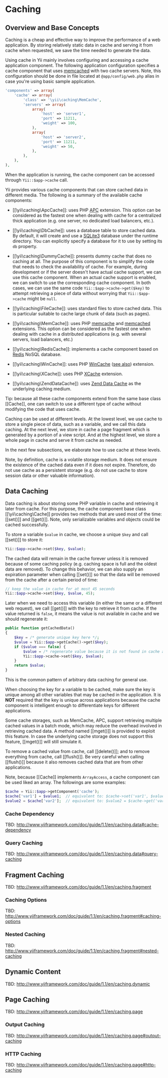 Caching
=======

Overview and Base Concepts
--------------------------

Caching is a cheap and effective way to improve the performance of a web application. By storing relatively
static data in cache and serving it from cache when requested, we save the time needed to generate the data.

Using cache in Yii mainly involves configuring and accessing a cache application component. The following
application configuration specifies a cache component that uses [memcached](http://memcached.org/) with
two cache servers. Note, this configuration should be done in file located at `@app/config/web.php` alias
in case you're using basic sample application.

```php
'components' => array(
	'cache' => array(
		'class' => '\yii\caching\MemCache',
		'servers' => array(
			array(
				'host' => 'server1',
				'port' => 11211,
				'weight' => 100,
			),
			array(
				'host' => 'server2',
				'port' => 11211,
				'weight' => 50,
			),
		),
	),
),
```

When the application is running, the cache component can be accessed through `Yii::$app->cache` call.

Yii provides various cache components that can store cached data in different media. The following
is a summary of the available cache components:

* [[\yii\caching\ApcCache]]: uses PHP [APC](http://php.net/manual/en/book.apc.php) extension. This option can be
  considered as the fastest one when dealing with cache for a centralized thick application (e.g. one
  server, no dedicated load balancers, etc.).

* [[\yii\caching\DbCache]]: uses a database table to store cached data. By default, it will create and use a
  [SQLite3](http://sqlite.org/) database under the runtime directory. You can explicitly specify a database for
  it to use by setting its `db` property.

* [[\yii\caching\DummyCache]]: presents dummy cache that does no caching at all. The purpose of this component
  is to simplify the code that needs to check the availability of cache. For example, during development or if
  the server doesn't have actual cache support, we can use this cache component. When an actual cache support
  is enabled, we can switch to use the corresponding cache component. In both cases, we can use the same
  code `Yii::$app->cache->get($key)` to attempt retrieving a piece of data without worrying that
  `Yii::$app->cache` might be `null`.

* [[\yii\caching\FileCache]]: uses standard files to store cached data. This is particular suitable
  to cache large chunk of data (such as pages).

* [[\yii\caching\MemCache]]: uses PHP [memcache](http://php.net/manual/en/book.memcache.php)
  and [memcached](http://php.net/manual/en/book.memcached.php) extensions. This option can be considered as
  the fastest one when dealing with cache in a distributed applications (e.g. with several servers, load
  balancers, etc.)

* [[\yii\caching\RedisCache]]: implements a cache component based on [Redis](http://redis.io/) NoSQL database.

* [[\yii\caching\WinCache]]: uses PHP [WinCache](http://iis.net/downloads/microsoft/wincache-extension)
  ([see also](http://php.net/manual/en/book.wincache.php)) extension.

* [[\yii\caching\XCache]]: uses PHP [XCache](http://xcache.lighttpd.net/) extension.

* [[\yii\caching\ZendDataCache]]: uses
  [Zend Data Cache](http://files.zend.com/help/Zend-Server-6/zend-server.htm#data_cache_component.htm)
  as the underlying caching medium.

Tip: because all these cache components extend from the same base class [[Cache]], one can switch to use
a different type of cache without modifying the code that uses cache.

Caching can be used at different levels. At the lowest level, we use cache to store a single piece of data,
such as a variable, and we call this data caching. At the next level, we store in cache a page fragment which
is generated by a portion of a view script. And at the highest level, we store a whole page in cache and serve
it from cache as needed.

In the next few subsections, we elaborate how to use cache at these levels.

Note, by definition, cache is a volatile storage medium. It does not ensure the existence of the cached
data even if it does not expire. Therefore, do not use cache as a persistent storage (e.g. do not use cache
to store session data or other valuable information).

Data Caching
------------

Data caching is about storing some PHP variable in cache and retrieving it later from cache. For this purpose,
the cache component base class [[\yii\caching\Cache]] provides two methods that are used most of the time:
[[set()]] and [[get()]]. Note, only serializable variables and objects could be cached successfully.

To store a variable `$value` in cache, we choose a unique `$key` and call [[set()]] to store it:

```php
Yii::$app->cache->set($key, $value);
```

The cached data will remain in the cache forever unless it is removed because of some caching policy
(e.g. caching space is full and the oldest data are removed). To change this behavior, we can also supply
an expiration parameter when calling [[set()]] so that the data will be removed from the cache after
a certain period of time:

```php
// keep the value in cache for at most 45 seconds
Yii::$app->cache->set($key, $value, 45);
```

Later when we need to access this variable (in either the same or a different web request), we call [[get()]]
with the key to retrieve it from cache. If the value returned is `false`, it means the value is not available
in cache and we should regenerate it:

```php
public function getCachedData()
{
	$key = /* generate unique key here */;
	$value = Yii::$app->getCache()->get($key);
	if ($value === false) {
		$value = /* regenerate value because it is not found in cache and then save it in cache for later use */;
		Yii::$app->cache->set($key, $value);
	}
	return $value;
}
```

This is the common pattern of arbitrary data caching for general use.

When choosing the key for a variable to be cached, make sure the key is unique among all other variables that
may be cached in the application. It is **NOT** required that the key is unique across applications because
the cache component is intelligent enough to differentiate keys for different applications.

Some cache storages, such as MemCache, APC, support retrieving multiple cached values in a batch mode,
which may reduce the overhead involved in retrieving cached data. A method named [[mget()]] is provided
to exploit this feature. In case the underlying cache storage does not support this feature,
[[mget()]] will still simulate it.

To remove a cached value from cache, call [[delete()]]; and to remove everything from cache, call [[flush()]].
Be very careful when calling [[flush()]] because it also removes cached data that are from other applications.

Note, because [[Cache]] implements `ArrayAccess`, a cache component can be used liked an array. The followings
are some examples:

```php
$cache = Yii::$app->getComponent('cache');
$cache['var1'] = $value1;  // equivalent to: $cache->set('var1', $value1);
$value2 = $cache['var2'];  // equivalent to: $value2 = $cache->get('var2');
```

### Cache Dependency

TBD: http://www.yiiframework.com/doc/guide/1.1/en/caching.data#cache-dependency

### Query Caching

TBD: http://www.yiiframework.com/doc/guide/1.1/en/caching.data#query-caching

Fragment Caching
----------------

TBD: http://www.yiiframework.com/doc/guide/1.1/en/caching.fragment

### Caching Options

TBD: http://www.yiiframework.com/doc/guide/1.1/en/caching.fragment#caching-options

### Nested Caching

TBD: http://www.yiiframework.com/doc/guide/1.1/en/caching.fragment#nested-caching

Dynamic Content
---------------

TBD: http://www.yiiframework.com/doc/guide/1.1/en/caching.dynamic

Page Caching
------------

TBD: http://www.yiiframework.com/doc/guide/1.1/en/caching.page

### Output Caching

TBD: http://www.yiiframework.com/doc/guide/1.1/en/caching.page#output-caching

### HTTP Caching

TBD: http://www.yiiframework.com/doc/guide/1.1/en/caching.page#http-caching
